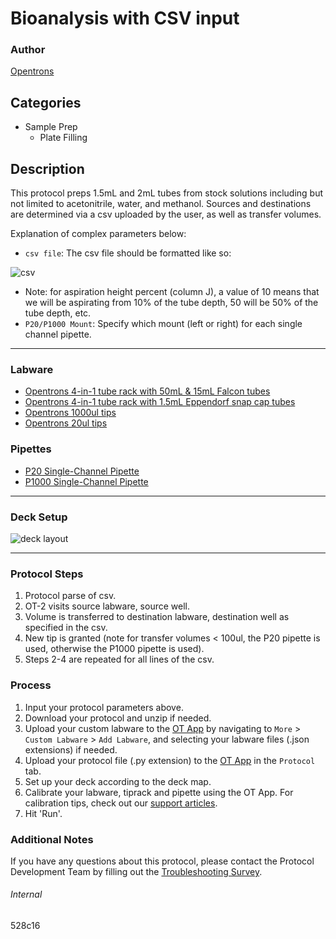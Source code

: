 # Bioanalysis with CSV input

### Author
[Opentrons](https://opentrons.com/)

## Categories
* Sample Prep
	* Plate Filling

## Description
This protocol preps 1.5mL and 2mL tubes from stock solutions including but not limited to acetonitrile, water, and methanol. Sources and destinations are determined via a csv uploaded by the user, as well as transfer volumes.


Explanation of complex parameters below:
* `csv file`: The csv file should be formatted like so:

![csv](https://opentrons-protocol-library-website.s3.amazonaws.com/custom-README-images/atila/Screen+Shot+2022-03-07+at+11.24.53+AM.png)
* Note: for aspiration height percent (column J), a value of 10 means that we will be aspirating from 10% of the tube depth, 50 will be 50% of the tube depth, etc. 
* `P20/P1000 Mount`: Specify which mount (left or right) for each single channel pipette.

---

### Labware
* [Opentrons 4-in-1 tube rack with 50mL & 15mL Falcon tubes](https://shop.opentrons.com/4-in-1-tube-rack-set/)
* [Opentrons 4-in-1 tube rack with 1.5mL Eppendorf snap cap tubes](https://shop.opentrons.com/4-in-1-tube-rack-set/)
* [Opentrons 1000ul tips](https://shop.opentrons.com/universal-filter-tips/)
* [Opentrons 20ul tips](https://shop.opentrons.com/universal-filter-tips/)

### Pipettes
* [P20 Single-Channel Pipette](https://opentrons.com/pipettes/)
* [P1000 Single-Channel Pipette](https://opentrons.com/pipettes/)

---

### Deck Setup
![deck layout](https://opentrons-protocol-library-website.s3.amazonaws.com/custom-README-images/528c16/Screen+Shot+2022-01-18+at+10.59.17+AM.png)

---

### Protocol Steps
1. Protocol parse of csv.
2. OT-2 visits source labware, source well.
3. Volume is transferred to destination labware, destination well as specified in the csv.
4. New tip is granted (note for transfer volumes < 100ul, the P20 pipette is used, otherwise the P1000 pipette is used).
5. Steps 2-4 are repeated for all lines of the csv.

### Process
1. Input your protocol parameters above.
2. Download your protocol and unzip if needed.
3. Upload your custom labware to the [OT App](https://opentrons.com/ot-app) by navigating to `More` > `Custom Labware` > `Add Labware`, and selecting your labware files (.json extensions) if needed.
4. Upload your protocol file (.py extension) to the [OT App](https://opentrons.com/ot-app) in the `Protocol` tab.
5. Set up your deck according to the deck map.
6. Calibrate your labware, tiprack and pipette using the OT App. For calibration tips, check out our [support articles](https://support.opentrons.com/en/collections/1559720-guide-for-getting-started-with-the-ot-2).
7. Hit 'Run'.

### Additional Notes
If you have any questions about this protocol, please contact the Protocol Development Team by filling out the [Troubleshooting Survey](https://protocol-troubleshooting.paperform.co/).

###### Internal
528c16
